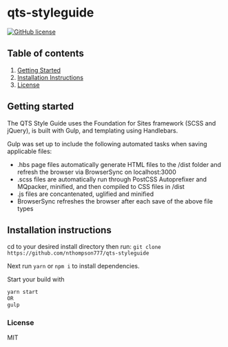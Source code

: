 # qts-styleguide

[![GitHub license](https://img.shields.io/github/license/nthompson777/ng-font-qts.svg)](https://github.com/nthompson777/ng-font-qts/blob/master/LICENSE) 


## Table of contents
1. [Getting Started](#getting-started)
2. [Installation Instructions](#installation-instructions)
3. [License](#license)


## Getting started

The QTS Style Guide uses the Foundation for Sites framework (SCSS and jQuery), is built with Gulp, and templating using Handlebars. 

Gulp was set up to include the following automated tasks when saving applicable files:

- .hbs page files automatically generate HTML files to the /dist folder and refresh the browser via BrowserSync on localhost:3000
- .scss files are automatically run through PostCSS Autoprefixer and MQpacker, minified, and then compiled to CSS files in /dist
- .js files are concantenated, uglified and minified
- BrowserSync refreshes the browser after each save of the above file types


## Installation instructions

cd to your desired install directory then run: `git clone https://github.com/nthompson777/qts-styleguide`

Next run `yarn` or `npm i` to install dependencies.

Start your build with  
```bash
yarn start
OR
gulp
```

### License

MIT
